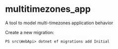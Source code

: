 # multitimezones_app
A tool to model multi-timezones application behavior

Create a new migration:
```
PS src\WebApi> dotnet ef migrations add Initial
```